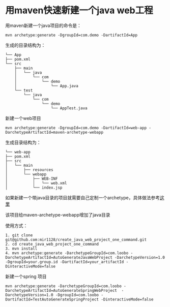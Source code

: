 # 用maven快速新建一个java web工程

用maven新建一个java项目的命令是：

	mvn archetype:generate -DgroupId=com.demo -DartifactId=App

生成的目录结构为：
	
	└── App
    ├── pom.xml
    └── src
        ├── main
        │   └── java
        │       └── com
        │           └── demo
        │               └── App.java
        └── test
            └── java
                └── com
                    └── demo
                        └── AppTest.java

新建一个web项目

	mvn archetype:generate -DgroupId=com.demo -DartifactId=web-app -DarchetypeArtifactId=maven-archetype-webapp

生成目录结构为：

	└── web-app
    ├── pom.xml
    ├── src
    │   └── main
    │       ├── resources
    │       └── webapp
    │           ├── WEB-INF
    │           │   └── web.xml
    │           └── index.jsp
		
		

如果新建一个带java目录的项目就需要自己定制一个archetype，具体做法参考[这里](http://maven.apache.org/guides/mini/guide-creating-archetypes.html)

该项目给maven-archetype-webapp增加了java目录

使用方式：

	1. git clone git@github.com:mir1128/create_java_web_project_one_command.git
	2. cd create_java_web_project_one_command
	3. mvn install
	4. mvn archetype:generate -DarchetypeGroupId=com.loobo -DarchetypeArtifactId=AutoGenerateJavaWebProject -DarchetypeVersion=1.0 -DgroupId=your.group.id -DartifactId=your_artifactId -DinteractiveMode=false
	

新建一个spring 项目

	mvn archetype:generate -DarchetypeGroupId=com.loobo -DarchetypeArtifactId=AutoGenerateSpringWebProject  -DarchetypeVersion=1.0 -DgroupId=com.loobo -DartifactId=TestAutoGenerateSpringProject -DinteractiveMode=false
	
		

